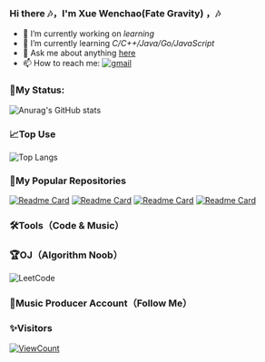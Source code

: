### Hi there 🎶，I'm Xue Wenchao(Fate Gravity) ，🎶

-   🔭 I’m currently working on *learning*
-   🌱 I’m currently learning *C/C++/Java/Go/JavaScript*
-   💬 Ask me about anything [here](https://github.com/Axzed/Axzed/issues)
-   📫 How to reach me:
[![gmail](https://img.shields.io/badge/-waxwc1491224820@gmail.com-c14438?style=flat-square&logo=Gmail&logoColor=white&link=mailto:waxwc1491224820@gmail.com)](mailto:waxwc1491224820@gmail.com)

### 🔨My Status:
![Anurag's GitHub stats](https://github-readme-stats.vercel.app/api?username=Axzed&show_icons=true&theme=tokyonight)

### 📈Top Use
![Top Langs](https://github-readme-stats.vercel.app/api/top-langs/?username=Axzed&layout=compact&theme=tokyonight)

### 🌆My Popular Repositories
[![Readme Card](https://github-readme-stats.vercel.app/api/pin/?username=Axzed&repo=go-course-note&theme=tokyonight)](https://github.com/Axzed/go-course-note)
[![Readme Card](https://github-readme-stats.vercel.app/api/pin/?username=Axzed&repo=Algorithm-practic&theme=tokyonight)](https://github.com/Axzed/Algorithm-practic)
[![Readme Card](https://github-readme-stats.vercel.app/api/pin/?username=Axzed&repo=C-Cpp&theme=tokyonight)](https://github.com/Axzed/C-Cpp)
[![Readme Card](https://github-readme-stats.vercel.app/api/pin/?username=Axzed&repo=Python&theme=tokyonight)](https://github.com/Axzed/Python)

### 🛠️Tools（Code & Music） 

### 🏆OJ（Algorithm Noob）
![LeetCode](https://leetcode.cn/u/fate_gravity/)
### 🎼Music Producer Account（Follow Me）

### ✨Visitors
[![ViewCount](https://views.whatilearened.today/views/github/Axzed/ismlhbb.svg?cache=remove)](#)


